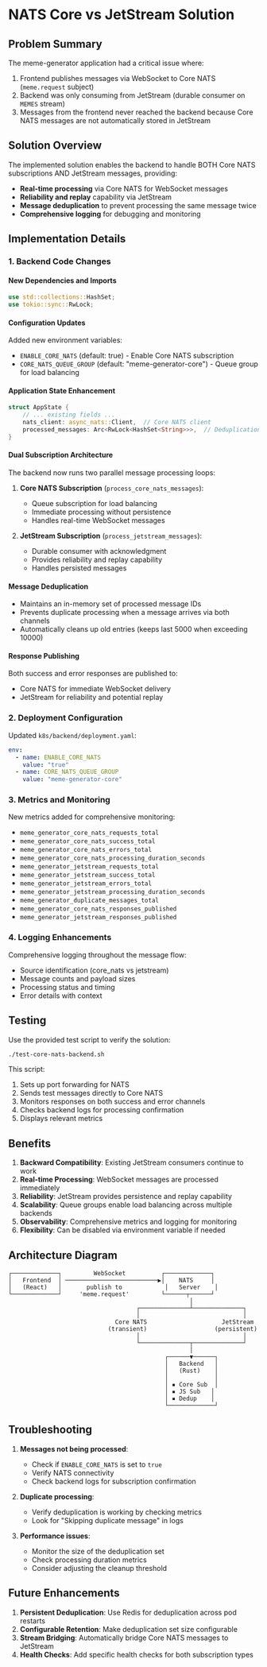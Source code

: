 # NATS Core vs JetStream Solution

## Problem Summary

The meme-generator application had a critical issue where:
1. Frontend publishes messages via WebSocket to Core NATS (`meme.request` subject)
2. Backend was only consuming from JetStream (durable consumer on `MEMES` stream)
3. Messages from the frontend never reached the backend because Core NATS messages are not automatically stored in JetStream

## Solution Overview

The implemented solution enables the backend to handle BOTH Core NATS subscriptions AND JetStream messages, providing:
- **Real-time processing** via Core NATS for WebSocket messages
- **Reliability and replay** capability via JetStream
- **Message deduplication** to prevent processing the same message twice
- **Comprehensive logging** for debugging and monitoring

## Implementation Details

### 1. Backend Code Changes

#### New Dependencies and Imports
```rust
use std::collections::HashSet;
use tokio::sync::RwLock;
```

#### Configuration Updates
Added new environment variables:
- `ENABLE_CORE_NATS` (default: true) - Enable Core NATS subscription
- `CORE_NATS_QUEUE_GROUP` (default: "meme-generator-core") - Queue group for load balancing

#### Application State Enhancement
```rust
struct AppState {
    // ... existing fields ...
    nats_client: async_nats::Client,  // Core NATS client
    processed_messages: Arc<RwLock<HashSet<String>>>,  // Deduplication set
}
```

#### Dual Subscription Architecture

The backend now runs two parallel message processing loops:

1. **Core NATS Subscription** (`process_core_nats_messages`):
   - Queue subscription for load balancing
   - Immediate processing without persistence
   - Handles real-time WebSocket messages

2. **JetStream Subscription** (`process_jetstream_messages`):
   - Durable consumer with acknowledgment
   - Provides reliability and replay capability
   - Handles persisted messages

#### Message Deduplication
- Maintains an in-memory set of processed message IDs
- Prevents duplicate processing when a message arrives via both channels
- Automatically cleans up old entries (keeps last 5000 when exceeding 10000)

#### Response Publishing
Both success and error responses are published to:
- Core NATS for immediate WebSocket delivery
- JetStream for reliability and potential replay

### 2. Deployment Configuration

Updated `k8s/backend/deployment.yaml`:
```yaml
env:
  - name: ENABLE_CORE_NATS
    value: "true"
  - name: CORE_NATS_QUEUE_GROUP
    value: "meme-generator-core"
```

### 3. Metrics and Monitoring

New metrics added for comprehensive monitoring:
- `meme_generator_core_nats_requests_total`
- `meme_generator_core_nats_success_total`
- `meme_generator_core_nats_errors_total`
- `meme_generator_core_nats_processing_duration_seconds`
- `meme_generator_jetstream_requests_total`
- `meme_generator_jetstream_success_total`
- `meme_generator_jetstream_errors_total`
- `meme_generator_jetstream_processing_duration_seconds`
- `meme_generator_duplicate_messages_total`
- `meme_generator_core_nats_responses_published`
- `meme_generator_jetstream_responses_published`

### 4. Logging Enhancements

Comprehensive logging throughout the message flow:
- Source identification (core_nats vs jetstream)
- Message counts and payload sizes
- Processing status and timing
- Error details with context

## Testing

Use the provided test script to verify the solution:
```bash
./test-core-nats-backend.sh
```

This script:
1. Sets up port forwarding for NATS
2. Sends test messages directly to Core NATS
3. Monitors responses on both success and error channels
4. Checks backend logs for processing confirmation
5. Displays relevant metrics

## Benefits

1. **Backward Compatibility**: Existing JetStream consumers continue to work
2. **Real-time Processing**: WebSocket messages are processed immediately
3. **Reliability**: JetStream provides persistence and replay capability
4. **Scalability**: Queue groups enable load balancing across multiple backends
5. **Observability**: Comprehensive metrics and logging for monitoring
6. **Flexibility**: Can be disabled via environment variable if needed

## Architecture Diagram

```
┌─────────────┐         WebSocket          ┌─────────────┐
│   Frontend  │ ──────────────────────────▶│    NATS     │
│   (React)   │       publish to            │   Server    │
└─────────────┘     'meme.request'         └──────┬──────┘
                                                   │
                                    ┌──────────────┴──────────────┐
                                    │                             │
                              Core NATS                     JetStream
                            (transient)                   (persistent)
                                    │                             │
                                    └──────────────┬──────────────┘
                                                   │
                                            ┌──────▼──────┐
                                            │   Backend   │
                                            │   (Rust)    │
                                            │             │
                                            │ ▪ Core Sub  │
                                            │ ▪ JS Sub   │
                                            │ ▪ Dedup    │
                                            └─────────────┘
```

## Troubleshooting

1. **Messages not being processed**:
   - Check if `ENABLE_CORE_NATS` is set to `true`
   - Verify NATS connectivity
   - Check backend logs for subscription confirmation

2. **Duplicate processing**:
   - Verify deduplication is working by checking metrics
   - Look for "Skipping duplicate message" in logs

3. **Performance issues**:
   - Monitor the size of the deduplication set
   - Check processing duration metrics
   - Consider adjusting the cleanup threshold

## Future Enhancements

1. **Persistent Deduplication**: Use Redis for deduplication across pod restarts
2. **Configurable Retention**: Make deduplication set size configurable
3. **Stream Bridging**: Automatically bridge Core NATS messages to JetStream
4. **Health Checks**: Add specific health checks for both subscription types